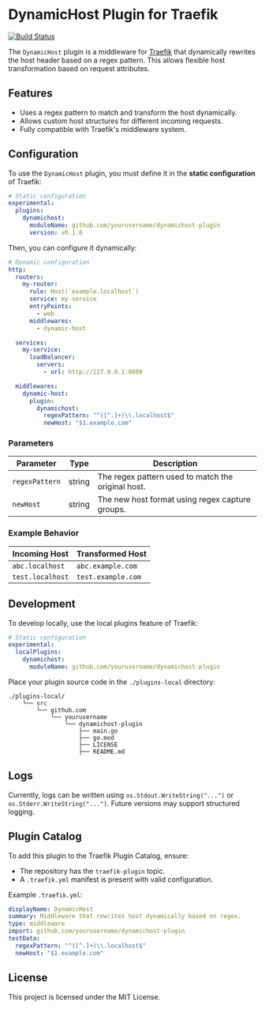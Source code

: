 # DynamicHost Plugin for Traefik

[![Build Status](https://github.com/yourusername/dynamichost-plugin/workflows/Main/badge.svg?branch=master)](https://github.com/yourusername/dynamichost-plugin/actions)

The `DynamicHost` plugin is a middleware for [Traefik](https://traefik.io) that dynamically rewrites the host header based on a regex pattern. This allows flexible host transformation based on request attributes.

## Features
- Uses a regex pattern to match and transform the host dynamically.
- Allows custom host structures for different incoming requests.
- Fully compatible with Traefik's middleware system.

## Configuration

To use the `DynamicHost` plugin, you must define it in the **static configuration** of Traefik:

```yaml
# Static configuration
experimental:
  plugins:
    dynamichost:
      moduleName: github.com/yourusername/dynamichost-plugin
      version: v0.1.0
```

Then, you can configure it dynamically:

```yaml
# Dynamic configuration
http:
  routers:
    my-router:
      rule: Host(`example.localhost`)
      service: my-service
      entryPoints:
        - web
      middlewares:
        - dynamic-host

  services:
    my-service:
      loadBalancer:
        servers:
          - url: http://127.0.0.1:8080

  middlewares:
    dynamic-host:
      plugin:
        dynamichost:
          regexPattern: "^([^.]+)\\.localhost$"
          newHost: "$1.example.com"
```

### Parameters

| Parameter       | Type   | Description |
|----------------|--------|-------------|
| `regexPattern` | string | The regex pattern used to match the original host. |
| `newHost`      | string | The new host format using regex capture groups. |

### Example Behavior

| Incoming Host      | Transformed Host  |
|-------------------|------------------|
| `abc.localhost`   | `abc.example.com` |
| `test.localhost`  | `test.example.com` |

## Development

To develop locally, use the local plugins feature of Traefik:

```yaml
# Static configuration
experimental:
  localPlugins:
    dynamichost:
      moduleName: github.com/yourusername/dynamichost-plugin
```

Place your plugin source code in the `./plugins-local` directory:

```
./plugins-local/
    └── src
        └── github.com
            └── yourusername
                └── dynamichost-plugin
                    ├── main.go
                    ├── go.mod
                    ├── LICENSE
                    ├── README.md
```

## Logs

Currently, logs can be written using `os.Stdout.WriteString("...")` or `os.Stderr.WriteString("...")`. Future versions may support structured logging.

## Plugin Catalog

To add this plugin to the Traefik Plugin Catalog, ensure:

- The repository has the `traefik-plugin` topic.
- A `.traefik.yml` manifest is present with valid configuration.

Example `.traefik.yml`:

```yaml
displayName: DynamicHost
summary: Middleware that rewrites host dynamically based on regex.
type: middleware
import: github.com/yourusername/dynamichost-plugin
testData:
  regexPattern: "^([^.]+)\\.localhost$"
  newHost: "$1.example.com"
```

## License
This project is licensed under the MIT License.

